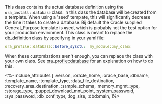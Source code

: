 This class contains the actual database definition using the `ora_install::database` class. In this class the database will be created from a template. When using a 'seed' template, this will significantly decrease the time it takes to create a database. Bij default the Oracle supplied General_Purpose template is used, which is probably not the best option for your production environment.
This class is meant to replace the db_definition class by specifying in your yaml file:

```yaml
ora_profile::database::before_sysctl:  my_module::my_class
```

When these customizations aren't enough, you can replace the class with your own class. See [ora_profile::database](./database.html) for an explanation on how to do this.

<%- include_attributes [
  :version,
  :oracle_home,
  :oracle_base,
  :dbname,
  :template_name,
  :template_type,
  :data_file_destination,
  :recovery_area_destination,
  :sample_schema,
  :memory_mgmt_type,
  :storage_type,
  :puppet_download_mnt_point,
  :system_password,
  :sys_password,
  :db_conf_type,
  :log_size,
  :dbdomain,
]%>
